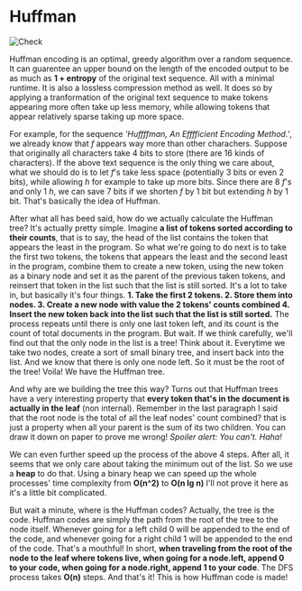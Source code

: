 # Huffman

![Check](https://github.com/rentruewang/huffman/actions/workflows/check.yaml/badge.svg)

Huffman encoding is an optimal, greedy algorithm over a random sequence. It can guarentee an upper bound on the length of the encoded output to be as much as **1 + entropy** of the original text sequence. All with a minimal runtime. It is also a lossless compression method as well. It does so by applying a tranformation of the original text sequence to make tokens appearing more often take up less memory, while allowing tokens that appear relatively sparse taking up more space.

For example, for the sequence _'Huffffman, An Efffficient Encoding Method.'_, we already know that _f_ appears way more than other charachers. Suppose that originally all characters take 4 bits to store (there are 16 kinds of characters). If the above text sequence is the only thing we care about, what we should do is to let _f_'s take less space (potentially 3 bits or even 2 bits), while allowing _h_ for example to take up more bits. Since there are 8 _f_'s and only 1 _h_, we can save 7 bits if we shorten _f_ by 1 bit but extending _h_ by 1 bit. That's basically the idea of Huffman.

After what all has beed said, how do we actually calculate the Huffman tree? It's actually pretty simple. Imagine **a list of tokens sorted according to their counts**, that is to say, the head of the list contains the token that appears the least in the program. So what we're going to do next is to take the first two tokens, the tokens that appears the least and the second least in the program, combine them to create a new token, using the new token as a binary node and set it as the parent of the previous taken tokens, and reinsert that token in the list such that the list is still sorted. It's a lot to take in, but basically it's four things. **1. Take the first 2 tokens. 2. Store them into nodes. 3. Create a new node with value the 2 tokens' counts combined 4. Insert the new token back into the list such that the list is still sorted.** The process repeats until there is only one last token left, and its count is the count of total documents in the program. But wait. If we think carefully, we'll find out that the only node in the list is a tree! Think about it. Everytime we take two nodes, create a sort of small binary tree, and insert back into the list. And we know that there is only one node left. So it must be the root of the tree! Voila! We have the Huffman tree.

And why are we building the tree this way? Turns out that Huffman trees have a very interesting property that **every token that's in the document is actually in the leaf** (non internal). Remember in the last paragraph I said that the root node is the total of all the leaf nodes' count combined? that is just a property when all your parent is the sum of its two children. You can draw it down on paper to prove me wrong! _Spoiler alert: You can't. Haha!_ 

We can even further speed up the process of the above 4 steps. After all, it seems that we only care about taking the minimum out of the list. So we use a **heap** to do that. Using a binary heap we can speed up the whole processes' time complexity from **O(n^2)** to **O(n lg n)** I'll not prove it here as it's a little bit complicated.

But wait a minute, where is the Huffman codes? Actually, the tree is the code. Huffman codes are simply the path from the root of the tree to the node itself. Whenever going for a left child 0 will be appended to the end of the code, and whenever going for a right child 1 will be appended to the end of the code. That's a mouthful! In short, **when traveling from the root of the node to the leaf where tokens live, when going for a node.left, append 0 to your code, when going for a node.right, append 1 to your code**. The DFS process takes **O(n)** steps. And that's it! This is how Huffman code is made!
